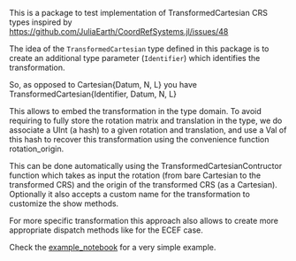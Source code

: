 This is a package to test implementation of TransformedCartesian CRS types inspired by https://github.com/JuliaEarth/CoordRefSystems.jl/issues/48

The idea of the `TransformedCartesian` type defined in this package is to create an additional type parameter (`Identifier`) which identifies the transformation.

So, as opposed to Cartesian{Datum, N, L} you have TransformedCartesian{Identifier, Datum, N, L}

This allows to embed the transformation in the type domain. To avoid requiring to fully store the rotation matrix and translation in the type, we do associate a UInt (a hash) to a given rotation and translation, and use a Val of this hash to recover this transformation using the convenience function rotation_origin.

This can be done automatically using the TransformedCartesianContructor function which takes as input the rotation (from bare Cartesian to the transformed CRS) and the origin of the transformed CRS (as a Cartesian). Optionally it also accepts a custom name for the transformation to customize the show methods.

For more specific transformation this approach also allows to create more appropriate dispatch methods like for the ECEF case.

Check the [example_notebook](https://rawcdn.githack.com/disberd/TransformedCartesianCRS.jl/91d71a05fe86919343ae150cd82fc1722bc1e18b/example_notebook.html) for a very simple example.